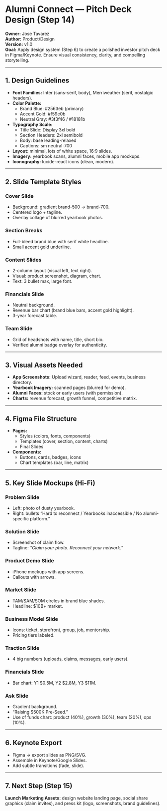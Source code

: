 # Alumni Connect — Pitch Deck Design (Step 14)

**Owner:** Jose Tavarez  
**Author:** Product/Design  
**Version:** v1.0  
**Goal:** Apply design system (Step 6) to create a polished investor pitch deck in Figma/Keynote. Ensure visual consistency, clarity, and compelling storytelling.

---

## 1. Design Guidelines
- **Font Families:** Inter (sans-serif, body), Merriweather (serif, nostalgic headers).
- **Color Palette:**
  - Brand Blue: #2563eb (primary)
  - Accent Gold: #f59e0b
  - Neutral Gray: #3f3f46 / #18181b
- **Typography Scale:**
  - Title Slide: Display 3xl bold
  - Section Headers: 2xl semibold
  - Body: base leading-relaxed
  - Captions: sm neutral-700
- **Layout:** minimal, lots of white space, 16:9 slides.
- **Imagery:** yearbook scans, alumni faces, mobile app mockups.
- **Iconography:** lucide-react icons (clean, modern).

---

## 2. Slide Template Styles

### Cover Slide
- Background: gradient brand-500 → brand-700.
- Centered logo + tagline.
- Overlay collage of blurred yearbook photos.

### Section Breaks
- Full-bleed brand blue with serif white headline.
- Small accent gold underline.

### Content Slides
- 2-column layout (visual left, text right).
- Visual: product screenshot, diagram, chart.
- Text: 3 bullet max, large font.

### Financials Slide
- Neutral background.
- Revenue bar chart (brand blue bars, accent gold highlight).
- 3-year forecast table.

### Team Slide
- Grid of headshots with name, title, short bio.
- Verified alumni badge overlay for authenticity.

---

## 3. Visual Assets Needed
- **App Screenshots:** Upload wizard, reader, feed, events, business directory.
- **Yearbook Imagery:** scanned pages (blurred for demo).
- **Alumni Faces:** stock or early users (with permission).
- **Charts:** revenue forecast, growth funnel, competitive matrix.

---

## 4. Figma File Structure
- **Pages:**
  - Styles (colors, fonts, components)
  - Templates (cover, section, content, charts)
  - Final Slides
- **Components:**
  - Buttons, cards, badges, icons
  - Chart templates (bar, line, matrix)

---

## 5. Key Slide Mockups (Hi-Fi)

### Problem Slide
- Left: photo of dusty yearbook.
- Right: bullets “Hard to reconnect / Yearbooks inaccessible / No alumni-specific platform.”

### Solution Slide
- Screenshot of claim flow.
- Tagline: *“Claim your photo. Reconnect your network.”*

### Product Demo Slide
- iPhone mockups with app screens.
- Callouts with arrows.

### Market Slide
- TAM/SAM/SOM circles in brand blue shades.
- Headline: $10B+ market.

### Business Model Slide
- Icons: ticket, storefront, group, job, mentorship.
- Pricing tiers labeled.

### Traction Slide
- 4 big numbers (uploads, claims, messages, early users).

### Financials Slide
- Bar chart: Y1 $0.5M, Y2 $2.8M, Y3 $11M.

### Ask Slide
- Gradient background.
- “Raising $500K Pre-Seed.”
- Use of funds chart: product (40%), growth (30%), team (20%), ops (10%).

---

## 6. Keynote Export
- Figma → export slides as PNG/SVG.
- Assemble in Keynote/Google Slides.
- Add subtle transitions (fade, slide).

---

## 7. Next Step (Step 15)
**Launch Marketing Assets:** design website landing page, social share graphics (claim invites), and press kit (logo, screenshots, brand guidelines).

